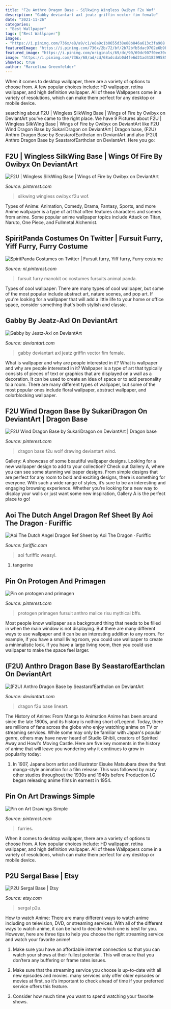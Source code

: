 ```yaml
---
title: "F2u Anthro Dragon Base - Silkwing Wingless Owibyx F2u Wof"
description: "Gabby deviantart axl jeatz griffin vector fim female"
date: "2021-11-26"
categories:
- "Best Wallpaper"
tags: ["Best Wallpaper"]
images:
- "https://i.pinimg.com/736x/e8/a9/c1/e8a9c1b0655d38e88b846a613c3fa908.jpg"
featuredImage: "https://i.pinimg.com/736x/2b/72/bf/2b72bfb5dac9702e6b9b48c287b7bd77.jpg"
featured_image: "https://i.pinimg.com/originals/69/dc/90/69dc907f0ee39e7721f1e81081ff201a.jpg"
image: "https://i.pinimg.com/736x/68/ad/cd/68adcdab0d4fe6d21ad4182995856517.jpg"
ShowToc: true
author: "Marcelina Greenfelder"
---
```



When it comes to desktop wallpaper, there are a variety of options to choose from. A few popular choices include: HD wallpaper, retina wallpaper, and high definition wallpaper. All of these Wallpapers come in a variety of resolutions, which can make them perfect for any desktop or mobile device. 

	

		
searching about F2U | Wingless SilkWing Base | Wings of Fire by Owibyx on DeviantArt you've came to the right place. We have 9 Pictures about F2U | Wingless SilkWing Base | Wings of Fire by Owibyx on DeviantArt like F2U Wind Dragon Base by SukariDragon on DeviantArt | Dragon base, (F2U) Anthro Dragon Base by SeastarofEarthclan on DeviantArt and also (F2U) Anthro Dragon Base by SeastarofEarthclan on DeviantArt. Here you go:
		
    
## F2U | Wingless SilkWing Base | Wings Of Fire By Owibyx On DeviantArt

<img loading=lazy src="https://i.pinimg.com/736x/2b/72/bf/2b72bfb5dac9702e6b9b48c287b7bd77.jpg" onerror="this.onerror=null;this.src='https://tse3.mm.bing.net/th?id=OIP.KI42oo3Leteu6PZ70b75IAHaE8&amp;pid=15.1';" alt="F2U | Wingless SilkWing Base | Wings of Fire by Owibyx on DeviantArt">

_Source: pinterest.com_

>silkwing wingless owibyx f2u wof. 

	

Types of Anime: Animation, Comedy, Drama, Fantasy, Sports, and more
Anime wallpaper is a type of art that often features characters and scenes from anime. Some popular anime wallpaper topics include Attack on Titan, Naruto, One Piece, and Fullmetal Alchemist.

    
## SpiritPanda Costumes On Twitter | Fursuit Furry, Yiff Furry, Furry Costume

<img loading=lazy src="https://i.pinimg.com/originals/69/dc/90/69dc907f0ee39e7721f1e81081ff201a.jpg" onerror="this.onerror=null;this.src='https://tse1.mm.bing.net/th?id=OIP.82GefIciqEDjVByYo9PVPAHaKj&amp;pid=15.1';" alt="SpiritPanda Costumes on Twitter | Fursuit furry, Yiff furry, Furry costume">

_Source: nl.pinterest.com_

>fursuit furry manokit oc costumes fursuits animal panda. 

	

Types of cool wallpaper:
There are many types of cool wallpaper, but some of the most popular include abstract art, nature scenes, and pop art. If you're looking for a wallpaper that will add a little life to your home or office space, consider something that's both stylish and classic.

    
## Gabby By Jeatz-Axl On DeviantArt

<img loading=lazy src="https://images-wixmp-ed30a86b8c4ca887773594c2.wixmp.com/i/bb4e47c1-f7d5-4d6b-9717-c51f359b6331/dahbeqt-c936c084-b843-491d-b0c3-f341be5ab3d3.png" onerror="this.onerror=null;this.src='https://tse2.mm.bing.net/th?id=OIP.I-5Ee6McnKr8MjBEx2lW_AHaFq&amp;pid=15.1';" alt="Gabby by Jeatz-Axl on DeviantArt">

_Source: deviantart.com_

>gabby deviantart axl jeatz griffin vector fim female. 

	

What is wallpaper and why are people interested in it?
What is wallpaper and why are people interested in it?
Wallpaper is a type of art that typically consists of pieces of text or graphics that are displayed on a wall as a decoration. It can be used to create an idea of space or to add personality to a room. There are many different types of wallpaper, but some of the most popular ones include floral wallpaper, abstract wallpaper, and colorblocking wallpaper.

    
## F2U Wind Dragon Base By SukariDragon On DeviantArt | Dragon Base

<img loading=lazy src="https://i.pinimg.com/736x/e9/a3/23/e9a323186b12670f4fb36dcbd61a83d2.jpg" onerror="this.onerror=null;this.src='https://tse2.mm.bing.net/th?id=OIP.uhZs0X1F_EB6910vWJTShgHaFj&amp;pid=15.1';" alt="F2U Wind Dragon Base by SukariDragon on DeviantArt | Dragon base">

_Source: pinterest.com_

>dragon base f2u wolf drawing deviantart wind. 

	

Gallery: A showcase of some beautiful wallpaper designs.
Looking for a new wallpaper design to add to your collection? Check out Gallery A, where you can see some stunning wallpaper designs. From simple designs that are perfect for any room to bold and exciting designs, there is something for everyone. With such a wide range of styles, it’s sure to be an interesting and engaging browsing experience. Whether you’re looking for a new way to display your walls or just want some new inspiration, Gallery A is the perfect place to go!





	
	
    
## Aoi The Dutch Angel Dragon Ref Sheet By Aoi The Dragon · Furiffic

<img loading=lazy src="https://www.furiffic.com/media/originals/199014.jpg" onerror="this.onerror=null;this.src='https://tse3.mm.bing.net/th?id=OIP.4czefTieh1Hy3zB8d9ySkQHaFR&amp;pid=15.1';" alt="Aoi The Dutch Angel Dragon Ref Sheet by Aoi The Dragon · Furiffic">

_Source: furiffic.com_

>aoi furiffic weasyl. 

	

1. tangerine 

    
## Pin On Protogen And Primagen

<img loading=lazy src="https://i.pinimg.com/736x/68/ad/cd/68adcdab0d4fe6d21ad4182995856517.jpg" onerror="this.onerror=null;this.src='https://tse3.mm.bing.net/th?id=OIP.4b1u9mTT0Z2ZsC-2XObo6QHaHa&amp;pid=15.1';" alt="Pin on protogen and primagen">

_Source: pinterest.com_

>protogen primagen fursuit anthro malice risu mythical bffs. 

	

Most people know wallpaper as a background thing that needs to be filled in when the main window is not displaying. But there are many different ways to use wallpaper and it can be an interesting addition to any room. For example, if you have a small living room, you could use wallpaper to create a minimalistic look. If you have a large living room, then you could use wallpaper to make the space feel larger.

    
## (F2U) Anthro Dragon Base By SeastarofEarthclan On DeviantArt

<img loading=lazy src="https://images-wixmp-ed30a86b8c4ca887773594c2.wixmp.com/f/da2a9a88-36b6-4327-8b42-8e10ad87d9d7/d9194dx-1e4933bc-2147-4d9c-ba0d-e1a0af14f5da.png/v1/fill/w_300,h_135,q_70,strp/dragon_adopt_base__f2u__by_nijibubbles_d9194dx-200h.jpg?token=eyJ0eXAiOiJKV1QiLCJhbGciOiJIUzI1NiJ9.eyJzdWIiOiJ1cm46YXBwOjdlMGQxODg5ODIyNjQzNzNhNWYwZDQxNWVhMGQyNmUwIiwiaXNzIjoidXJuOmFwcDo3ZTBkMTg4OTgyMjY0MzczYTVmMGQ0MTVlYTBkMjZlMCIsIm9iaiI6W1t7ImhlaWdodCI6Ijw9NDIxIiwicGF0aCI6IlwvZlwvZGEyYTlhODgtMzZiNi00MzI3LThiNDItOGUxMGFkODdkOWQ3XC9kOTE5NGR4LTFlNDkzM2JjLTIxNDctNGQ5Yy1iYTBkLWUxYTBhZjE0ZjVkYS5wbmciLCJ3aWR0aCI6Ijw9OTM5In1dXSwiYXVkIjpbInVybjpzZXJ2aWNlOmltYWdlLm9wZXJhdGlvbnMiXX0.G1rbKNJKWzVUA2qcTTvPDjTX_T1-d_SSdqqaivOszpc" onerror="this.onerror=null;this.src='https://tse2.mm.bing.net/th?id=OIP.sTJ88Z-pQcBso79hSLL3vwAAAA&amp;pid=15.1';" alt="(F2U) Anthro Dragon Base by SeastarofEarthclan on DeviantArt">

_Source: deviantart.com_

>dragon f2u base lineart. 

	

The History of Anime: From Manga to Animation
Anime has been around since the late 1800s, and its history is nothing short ofLegend. Today, there are millions of fans across the globe who enjoy watching anime on TV or streaming services. While some may only be familiar with Japan's popular genre, others may have never heard of Studio Ghibli, creators of Spirited Away and Howl's Moving Castle. Here are five key moments in the history of anime that will leave you wondering why it continues to grow in popularity today:
1) In 1907, Japans born artist and illustrator Eisuke Matsubara drew the first manga-style animation for a film release. This was followed by many other studios throughout the 1930s and 1940s before Production I.G began releasing anime films in earnest in 1954.

    
## Pin On Art Drawings Simple

<img loading=lazy src="https://i.pinimg.com/736x/e8/a9/c1/e8a9c1b0655d38e88b846a613c3fa908.jpg" onerror="this.onerror=null;this.src='https://tse2.mm.bing.net/th?id=OIP.Fwr4nIg7U-u5HawCQ-nL3wHaJ3&amp;pid=15.1';" alt="Pin on Art Drawings Simple">

_Source: pinterest.com_

>furries. 

	

When it comes to desktop wallpaper, there are a variety of options to choose from. A few popular choices include: HD wallpaper, retina wallpaper, and high definition wallpaper. All of these Wallpapers come in a variety of resolutions, which can make them perfect for any desktop or mobile device. 

    
## P2U Sergal Base | Etsy

<img loading=lazy src="https://i.etsystatic.com/19380282/r/il/a92343/2109399262/il_794xN.2109399262_ri8o.jpg" onerror="this.onerror=null;this.src='https://tse4.mm.bing.net/th?id=OIP.v3g29pHKomuC4VyyC-HYRAHaJ4&amp;pid=15.1';" alt="P2U Sergal Base | Etsy">

_Source: etsy.com_

>sergal p2u. 

	

How to watch Anime: There are many different ways to watch anime including on television, DVD, or streaming services.
With all of the different ways to watch anime, it can be hard to decide which one is best for you. However, here are three tips to help you choose the right streaming service and watch your favorite anime!
1. Make sure you have an affordable internet connection so that you can watch your shows at their fullest potential. This will ensure that you don’tera any buffering or frame rates issues.

2. Make sure that the streaming service you choose is up-to-date with all new episodes and movies. many services only offer older episodes or movies at first, so it’s important to check ahead of time if your preferred service offers this feature.

3. Consider how much time you want to spend watching your favorite shows.

